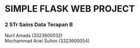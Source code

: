 <h1>SIMPLE FLASK WEB PROJECT</h1>
<h3>2 STr Sains Data Terapan B</h3>

<p>Nuril Amada (3323600032) <br/>
Mochammad Ariel Sulton (3323600054)</p>
